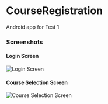 # CourseRegistration
 Android app for Test 1

### Screenshots

#### Login Screen
![Login Screen](https://i.ibb.co/D1b5s8J/login-screen.jpg)

#### Course Selection Screen
![Course Selection Screen](https://i.ibb.co/zmRwhCt/course-registration-screen.jpg)
